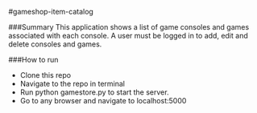 #gameshop-item-catalog

###Summary
This application shows a list of game consoles and games associated with each console. A user must be logged in to add, edit and delete consoles and games.

###How to run
- Clone this repo
- Navigate to the repo in terminal
- Run python gamestore.py to start the server.
- Go to any browser and navigate to localhost:5000
